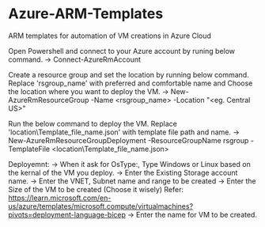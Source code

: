 # Azure-ARM-Templates
ARM templates for automation of VM creations in Azure Cloud

Open Powershell and connect to your Azure account by runing below command.
-> Connect-AzureRmAccount

Create a resource group and set the location by running below command. Replace 'rsgroup_name' with preferred and comfortable name and Choose the location where you want to deploy the VM.
-> New-AzureRmResourceGroup -Name <rsgroup_name> -Location "<eg. Central US>"

Run the below command to deploy the VM. Replace 'location\Template_file_name.json' with template file path and name.
-> New-AzureRmResourceGroupDeployment -ResourceGroupName rsgroup -TemplateFile <location\Template_file_name.json>

Deployemnt:
-> When it ask for OsType:, Type Windows or Linux based on the kernal of the VM you deploy.
-> Enter the Existing Storage account name.
-> Enter the VNET, Subnet name and range to be created
-> Enter the Size of the VM to be created (Choose it wisely)
	Refer: https://learn.microsoft.com/en-us/azure/templates/microsoft.compute/virtualmachines?pivots=deployment-language-bicep
	-> Enter the name for VM to be created.

